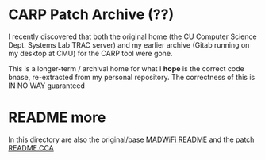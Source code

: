# CARP Patch Archive (??)

I recently discovered that both the original home (the CU Computer Science Dept. Systems Lab TRAC server) and my earlier archive (Gitab running on my desktop at CMU) for the CARP tool were gone.

This is a longer-term / archival home for what I **hope** is the correct code bnase, re-extracted from my personal repository.  The correctness of this is IN NO WAY guaranteed

# README more

In this directory are also the original/base [MADWiFi README](./README) and the [patch README.CCA](./README.CCA)

